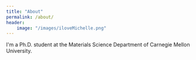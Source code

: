 ```yaml
---
title: "About"
permalink: /about/
header: 
    image: "/images/iloveMichelle.png"
---
```


I'm a Ph.D. student at the Materials Science Department of Carnegie Mellon University. 
